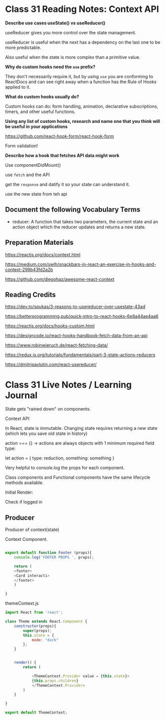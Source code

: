 # Class 31 Reading Notes: Context API

**Describe use cases useState() vs useReducer()**

useReducer gives you more control over the state management.

useReducer is useful when the next has a dependency on the last one to be more predictable.

Also useful when the state is more complex than a primitive value.

**Why do custom hooks need the `use` prefix?**

They don't necessarily require it, but by using `use` you are conforming to ReactDocs and can see right away when a function has the Rule of Hooks applied to it.

**What do custom hooks usually do?**

Custom hooks can do: form handling, animation, declarative subscriptions, timers, and other useful functions.

**Using any list of custom hooks, research and name one that you think will be useful in your applications**

https://github.com/react-hook-form/react-hook-form

Form validation!

**Describe how a hook that fetches API data might work**

Use componentDidMount()

use `fetch` and the API

get the `response` and datify it so your state can understand it.

use the new state from teh api

## Document the following Vocabulary Terms

- reducer: A function that takes two parameters, the current state and an action object which the reducer updates and returns a new state.


## Preparation Materials

https://reactjs.org/docs/context.html

https://medium.com/swlh/snackbars-in-react-an-exercise-in-hooks-and-context-299b43fd2a2b

https://github.com/diegohaz/awesome-react-context


## Reading Credits

https://dev.to/spukas/3-reasons-to-usereducer-over-usestate-43ad

https://betterprogramming.pub/quick-intro-to-react-hooks-6e8a44ae4aa6

https://reactjs.org/docs/hooks-custom.html

https://designcode.io/react-hooks-handbook-fetch-data-from-an-api

https://www.robinwieruch.de/react-fetching-data/

https://redux.js.org/tutorials/fundamentals/part-3-state-actions-reducers

https://dmitripavlutin.com/react-usereducer/


# Class 31 Live Notes / Learning Journal

State gets "rained down" on components.

Context API 

In React, state is immutable. Changing state requires returning a new state (which lets you save old state in history)

action === {} -> actions are always objects with 1 minimum required field type: 

let action = {
    type: reduction,
    something: something
}

Very helpful to console.log the props for each component.

Class components and Functional components have the same lifecycle methods available.

Initial Render:

Check if logged in

## Producer

Producer of context(state)

Context Component. 


```js

export default function Footer (props){
    console.log('FOOTER PROPS ', props);

    return (
    <footer>
    <Card interacti>
    </footer>
    )

}

```

themeContext.js

```js
import React from 'react';

class Theme extends React.Component {
    constructor(props){
        super(props);
        this.state = {
            mode: "dark"
        };
    }


    render() {
        return (

            <ThemeContext.Provider value = {this.state}>
            {this.props.children}
            </ThemeContext.Provider>
        )
    }

}

export default ThemeContext;

```